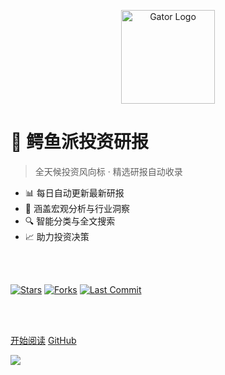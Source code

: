 <!-- Logo -->
<p align="center">
  <img src="https://img.icons8.com/color/200/000000/alligator.png" alt="Gator Logo" height="150">
</p>

# 🐊 鳄鱼派投资研报

> 全天候投资风向标 · 精选研报自动收录

- 📊 每日自动更新最新研报
- 🏢 涵盖宏观分析与行业洞察
- 🔍 智能分类与全文搜索
- 📈 助力投资决策

<br>

<span id="busuanzi_container_site_pv" style='display:none'>
    👀 本站总访问量：<span id="busuanzi_value_site_pv"></span> 次
</span>
<span id="busuanzi_container_site_uv" style='display:none'>
    | 🚴 本站总访客数：<span id="busuanzi_value_site_uv"></span> 人
</span>

<br>

<!-- GitHub徽章 -->
[![Stars](https://img.shields.io/github/stars/Ronchy2000/Gator-Investment-Research?style=social)](https://github.com/Ronchy2000/Gator-Investment-Research/stargazers)
[![Forks](https://img.shields.io/github/forks/Ronchy2000/Gator-Investment-Research?style=social)](https://github.com/Ronchy2000/Gator-Investment-Research/network/members)
[![Last Commit](https://img.shields.io/github/last-commit/Ronchy2000/Gator-Investment-Research?label=最后更新&color=blue)](https://github.com/Ronchy2000/Gator-Investment-Research/commits)

<br>

<br>

[开始阅读](./README)
[GitHub](https://github.com/Ronchy2000/Gator-Investment-Research)

<!-- 背景图片 -->
![](https://docsify.js.org/_media/bg.png)
